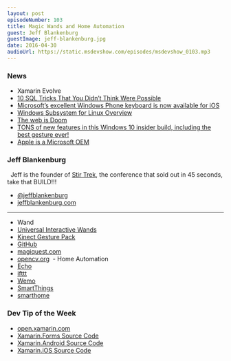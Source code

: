 ```yaml
---
layout: post
episodeNumber: 103
title: Magic Wands and Home Automation
guest: Jeff Blankenburg
guestImage: jeff-blankenburg.jpg
date: 2016-04-30
audioUrl: https://static.msdevshow.com/episodes/msdevshow_0103.mp3
---
```


### News

 - Xamarin Evolve
 - [10 SQL Tricks That You Didn’t Think Were Possible](https://blog.jooq.org/2016/04/25/10-sql-tricks-that-you-didnt-think-were-possible/?utm_content=buffer5ed3b&utm_medium=social&utm_source=twitter.com&utm_campaign=buffer)
 - [Microsoft’s excellent Windows Phone keyboard is now available for iOS](http://www.theverge.com/2016/4/25/11501288/microsoft-word-flow-iphone-keyboard)
 - [Windows Subsystem for Linux Overview](https://blogs.msdn.microsoft.com/wsl/2016/04/22/windows-subsystem-for-linux-overview/?utm_content=buffer35b07&utm_medium=social&utm_source=twitter.com&utm_campaign=buffer)
 - [The web is Doom](https://mobiforge.com/research-analysis/the-web-is-doom?utm_content=buffer41d68&utm_medium=social&utm_source=twitter.com&utm_campaign=buffer)
 - [TONS of new features in this Windows 10 insider build, including the best gesture ever!](https://blogs.windows.com/windowsexperience/2016/04/22/announcing-windows-10-insider-preview-build-14328-for-pc-and-mobile/)
 - [Apple is a Microsoft OEM](http://www.ytechie.com/2016/04/apple-is-a-microsoft-oem/)
 
### Jeff Blankenburg
 
Jeff is the founder of [Stir Trek](http://stirtrek.com/), the conference that sold out in 45 seconds, take that BUILD!!!

 - [@jeffblankenburg](https://twitter.com/jeffblankenburg)
 - [jeffblankenburg.com](http://jeffblankenburg.com/)

------------------------------------------------------------------

 - Wand
  - [Universal Interactive Wands](https://www.universalorlando.com/Merchandise/Shop/Harry-Potter-Interactive-Wands.html)
  - [Kinect Gesture Pack](http://www.franklins.net/)
  - [GitHub](https://github.com/carlfranklin/GesturePak2V1)
  - [magiquest.com](http://www.magiquest.com/)
  - [opencv.org](http://opencv.org/)
 - Home Automation
  - [Echo](http://www.amazon.com/gp/product/B00X4WHP5E)
  - [ifttt](https://ifttt.com/)
  - [Wemo](http://www.wemo.com/)
  - [SmartThings](https://www.smartthings.com)
  - [smarthome](http://www.smarthome.com/)

### Dev Tip of the Week

 - [open.xamarin.com](http://open.xamarin.com/)
  - [Xamarin.Forms Source Code](https://github.com/xamarin/Xamarin.Forms)
  - [Xamarin.Android Source Code](https://github.com/xamarin/xamarin-android)
  - [Xamarin.iOS Source Code](https://github.com/xamarin/xamarin-macios)
